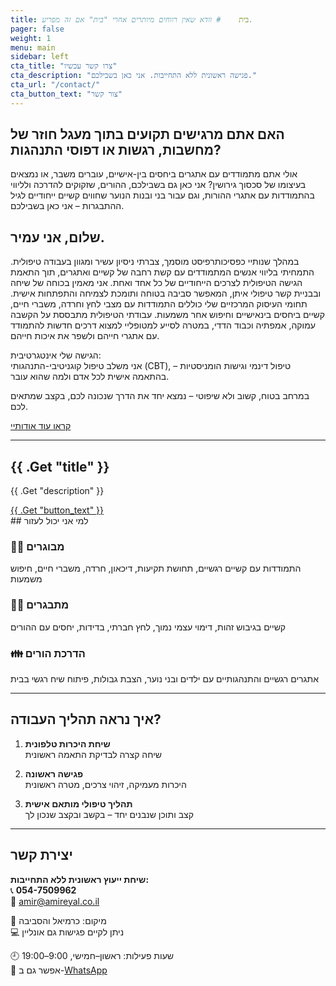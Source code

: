 ```yaml
---
title: בית    # וודא שאין רווחים מיותרים אחרי "בית" אם זה מפריע.
pager: false
weight: 1
menu: main
sidebar: left
cta_title: "צרו קשר עכשיו"
cta_description: "פגישה ראשונית ללא התחייבות. אני כאן בשבילכם."
cta_url: "/contact/"
cta_button_text: "צור קשר"
---
```



## האם אתם מרגישים תקועים בתוך מעגל חוזר של מחשבות, רגשות או דפוסי התנהגות? 
אולי אתם מתמודדים עם אתגרים ביחסים בין-אישיים, עוברים משבר, או נמצאים בעיצומו של סכסוך גירושין? 
אני כאן גם בשבילכם, ההורים, שזקוקים להדרכה ולליווי בהתמודדות עם אתגרי ההורות,
וגם עבור בני ובנות הנוער שחווים קשיים ייחודיים לגיל ההתבגרות – אני כאן בשבילכם.

## שלום, אני עמיר.

במהלך שנותיי כפסיכותרפיסט מוסמך, צברתי ניסיון עשיר ומגוון בעבודה טיפולית. התמחיתי בליווי אנשים המתמודדים עם קשת רחבה של קשיים ואתגרים, תוך התאמת הגישה הטיפולית לצרכים הייחודיים של כל אחד ואחת.
אני מאמין בכוחה של שיחה ובבניית קשר טיפולי איתן, המאפשר סביבה בטוחה ותומכת לצמיחה והתפתחות אישית. תחומי העיסוק המרכזיים שלי כוללים התמודדות עם מצבי לחץ וחרדה, משברי חיים, קשיים ביחסים בינאישיים וחיפוש אחר משמעות. עבודתי הטיפולית מתבססת על הקשבה עמוקה, אמפתיה וכבוד הדדי, במטרה לסייע למטופליי למצוא דרכים חדשות להתמודד עם אתגרי חייהם ולשפר את איכות חייהם.

הגישה שלי אינטגרטיבית:  
אני משלב טיפול קוגניטיבי-התנהגותי (CBT), טיפול דינמי וגישות הומניסטיות – בהתאמה אישית לכל אדם ולמה שהוא עובר.

במרחב בטוח, קשוב ולא שיפוטי – נמצא יחד את הדרך שנכונה לכם, בקצב שמתאים לכם.


[קראו עוד אודותיי](/pages/about/)

---
<div class="cta-box">
  <h2>{{ .Get "title" }}</h2>
  <p>{{ .Get "description" }}</p>
  <a href="{{ .Get "url" }}" class="cta-button">{{ .Get "button_text" }}</a>
</div>
## למי אני יכול לעזור

### 👨‍🦱 מבוגרים  
התמודדות עם קשיים רגשיים, תחושת תקיעות, דיכאון, חרדה, משברי חיים, חיפוש משמעות

### 🧑‍🎓 מתבגרים  
קשיים בגיבוש זהות, דימוי עצמי נמוך, לחץ חברתי, בדידות, יחסים עם ההורים

### 👪 הדרכת הורים  
אתגרים רגשיים והתנהגותיים עם ילדים ובני נוער, הצבת גבולות, פיתוח שיח רגשי בבית


---

## איך נראה תהליך העבודה?

1. **שיחת היכרות טלפונית**  
   שיחה קצרה לבדיקת התאמה ראשונית

2. **פגישה ראשונה**  
   היכרות מעמיקה, זיהוי צרכים, מטרה ראשונית

3. **תהליך טיפולי מותאם אישית**  
   קצב ותוכן שנבנים יחד – בקשב ובקצב שנכון לך

---

## יצירת קשר

**שיחת ייעוץ ראשונית ללא התחייבות:**  
📞 **054-7509962**  
📧 [amir@amireyal.co.il](mailto:amir@amireyal.co.il)

🧭 מיקום: כרמיאל והסביבה  
💻 ניתן לקיים פגישות גם אונליין

🕘 שעות פעילות: ראשון–חמישי, 9:00–19:00  
📱 אפשר גם ב-[WhatsApp](#)

